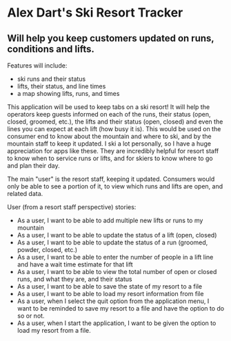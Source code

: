 # Alex Dart's Ski Resort Tracker

## Will help you keep customers updated on runs, conditions and lifts.

Features will include:
- ski runs and their status
- lifts, their status, and line times
- a map showing lifts, runs, and times

This application will be used to keep tabs on a ski resort! It will help the operators keep 
guests informed on each of the runs, their status (open, closed, groomed, etc.), the lifts and their status (open, closed)
and even the lines you can expect at each lift (how busy it is). This would be used on the consumer end to know about
the mountain and where to ski, and by the mountain staff to keep it updated. I ski a lot personally, so I have a
huge appreciation for apps like these. They are incredibly helpful for resort staff to know when to service runs or lifts,
and for skiers to know where to go and plan their day.

The main "user" is the resort staff, keeping it updated. Consumers would only be
able to see a portion of it, to view which runs and lifts are open, and related data.

User (from a resort staff perspective) stories:

 - As a user, I want to be able to add multiple new lifts or runs to my mountain
 - As a user, I want to be able to update the status of a lift (open, closed)
 - As a user, I want to be able to update the status of a run (groomed, powder, closed, etc.)
 - As a user, I want to be able to enter the number of people in a lift line and have a wait time estimate for that lift
 - As a user, I want to be able to view the total number of open or closed runs, and what they are, and their status
 - As a user, I want to be able to save the state of my resort to a file
 - As a user, I want to be able to load my resort information from file 
 - As a user, when I select the quit option from the application menu, I want to be reminded to save my resort to a file and have the option to do so or not.
 - As a user, when I start the application, I want to be given the option to load my resort from a file.